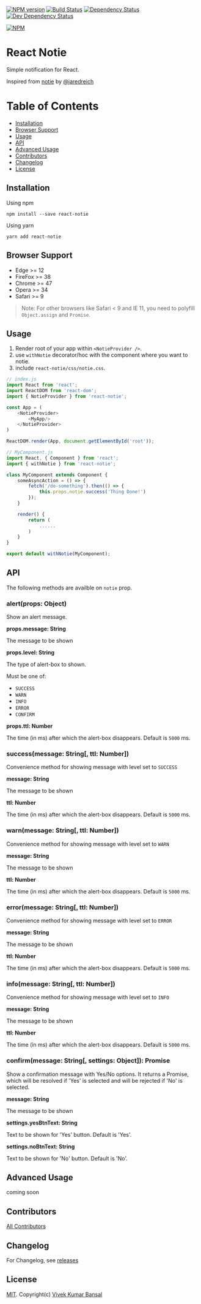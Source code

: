 [![NPM version][npm-image]][npm-url]
[![Build Status][travis-image]][travis-url]
[![Dependency Status][deps-image]][deps-url]
[![Dev Dependency Status][dev-deps-image]][dev-deps-url]

[![NPM](https://nodei.co/npm/react-notie.png?downloads=true&downloadRank=true&stars=true)](https://nodei.co/npm/react-notie/)

# React Notie
Simple notification for React.

Inspired from [notie](https://github.com/jaredreich/notie) by [@jaredreich](https://github.com/jaredreich)

# Table of Contents
- [Installation](#installation)
- [Browser Support](#browser-support)
- [Usage](#usage)
- [API](#api)
- [Advanced Usage](#advanced-usage)
- [Contributors](#contibutors)
- [Changelog](#changelog)
- [License](#license)

## Installation

Using npm

```
npm install --save react-notie
```

Using yarn

```
yarn add react-notie
```

## Browser Support
- Edge >= 12
- FireFox >= 38
- Chrome >= 47
- Opera >= 34
- Safari >= 9

> Note: For other browsers like Safari < 9 and IE 11, you need to polyfill `Object.assign` and `Promise`.

## Usage

1. Render root of your app within `<NotieProvider />`.
2. use `withNotie` decorator/hoc with the component where you want to notie.
3. include `react-notie/css/notie.css`.

```js
// index.js
import React from 'react';
import ReactDOM from 'react-dom';
import { NotieProvider } from 'react-notie';

const App = (
    <NotieProvider>
        <MyApp/>
    </NotieProvider>
)

ReactDOM.render(App, document.getElementById('root'));

// MyComponent.js
import React, { Component } from 'react';
import { withNotie } from 'react-notie';

class MyComponent extends Component {
    someAsyncAction = () => {
        fetch('/do-something').then(() => {
            this.props.notie.success('Thing Done!')
        });
    }

    render() {
        return (
            ......
        )
    }
}

export default withNotie(MyComponent);
```

## API

The following methods are availble on `notie` prop.

### alert(props: Object)

Show an alert message.

**props.message: String**

The message to be shown

**props.level: String**

The type of alert-box to shown.

Must be one of:

-   `SUCCESS`
-   `WARN`
-   `INFO`
-   `ERROR`
-   `CONFIRM`

**props.ttl: Number**

The time (in ms) after which the alert-box disappears. Default is `5000` ms.

### success(message: String[, ttl: Number])

Convenience method for showing message with level set to  `SUCCESS`

**message: String**

The message to be shown

**ttl: Number**

The time (in ms) after which the alert-box disappears. Default is `5000` ms.

### warn(message: String[, ttl: Number])

Convenience method for showing message with level set to  `WARN`

**message: String**

The message to be shown

**ttl: Number**

The time (in ms) after which the alert-box disappears. Default is `5000` ms.

### error(message: String[, ttl: Number])

Convenience method for showing message with level set to  `ERROR`

**message: String**

The message to be shown

**ttl: Number**

The time (in ms) after which the alert-box disappears. Default is `5000` ms.

### info(message: String[, ttl: Number])

Convenience method for showing message with level set to  `INFO`

**message: String**

The message to be shown

**ttl: Number**

The time (in ms) after which the alert-box disappears. Default is `5000` ms.

### confirm(message: String[, settings: Object]): Promise

Show a confirmation message with Yes/No options. It returns a Promise, which will be resolved if 'Yes' is selected and will be rejected if 'No' is selected.

**message: String**

The message to be shown

**settings.yesBtnText: String**

Text to be shown for 'Yes' button. Default is 'Yes'.

**settings.noBtnText: String**

Text to be shown for 'No' button. Default is 'No'.

## Advanced Usage

coming soon

## Contributors

[All Contributors](https://github.com/vkbansal/react-notie/graphs/contributors)

## Changelog

For Changelog, see [releases](https://github.com/vkbansal/react-notie/releases)

## License

[MIT](./LICENSE.md). Copyright(c) [Vivek Kumar Bansal](http://vkbansal.me/)


[npm-url]: https://npmjs.org/package/react-notie
[npm-image]: http://img.shields.io/npm/v/react-notie.svg?style=flat-square

[travis-url]: https://travis-ci.org/vkbansal/react-notie
[travis-image]: http://img.shields.io/travis/vkbansal/react-notie/master.svg?style=flat-square

[deps-url]: https://david-dm.org/vkbansal/react-notie
[deps-image]: https://img.shields.io/david/vkbansal/react-notie.svg?style=flat-square

[dev-deps-url]: https://david-dm.org/vkbansal/react-notie
[dev-deps-image]: https://img.shields.io/david/dev/vkbansal/react-notie.svg?style=flat-square
